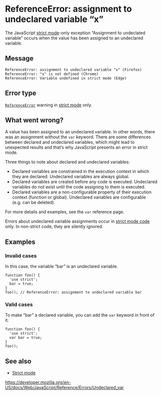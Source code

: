ReferenceError: assignment to undeclared variable “x”
=====================================================

The JavaScript [strict mode](../strict_mode)-only exception “Assignment to undeclated variable” occurs when the value has been assigned to an undeclared variable.

Message
-------

    ReferenceError: assignment to undeclared variable "x" (Firefox)
    ReferenceError: "x" is not defined (Chrome)
    ReferenceError: Variable undefined in strict mode (Edge)

Error type
----------

[`ReferenceError`](../global_objects/referenceerror) warning in [strict mode](../strict_mode) only.

What went wrong?
----------------

A value has been assigned to an undeclared variable. In other words, there was an assignment without the `var` keyword. There are some differences between declared and undeclared variables, which might lead to unexpected results and that’s why JavaScript presents an error in strict mode.

Three things to note about declared and undeclared variables:

-   Declared variables are constrained in the execution context in which they are declared. Undeclared variables are always global.
-   Declared variables are created before any code is executed. Undeclared variables do not exist until the code assigning to them is executed.
-   Declared variables are a non-configurable property of their execution context (function or global). Undeclared variables are configurable (e.g. can be deleted).

For more details and examples, see the `var` reference page.

Errors about undeclared variable assignments occur in [strict mode code](../strict_mode) only. In non-strict code, they are silently ignored.

Examples
--------

### Invalid cases

In this case, the variable “bar” is an undeclared variable.

    function foo() {
      'use strict';
      bar = true;
    }
    foo(); // ReferenceError: assignment to undeclared variable bar

### Valid cases

To make “bar” a declared variable, you can add the `var` keyword in front of it.

    function foo() {
      'use strict';
      var bar = true;
    }
    foo();

See also
--------

-   [Strict mode](../strict_mode)

<a href="https://developer.mozilla.org/en-US/docs/Web/JavaScript/Reference/Errors/Undeclared_var" class="_attribution-link">https://developer.mozilla.org/en-US/docs/Web/JavaScript/Reference/Errors/Undeclared_var</a>
